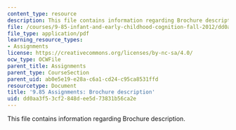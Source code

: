 ```yaml
---
content_type: resource
description: This file contains information regarding Brochure description.
file: /courses/9-85-infant-and-early-childhood-cognition-fall-2012/dd0aa3f53cf2848dee5d73831b56ca2e_MIT9_85F12_brochure.pdf
file_type: application/pdf
learning_resource_types:
- Assignments
license: https://creativecommons.org/licenses/by-nc-sa/4.0/
ocw_type: OCWFile
parent_title: Assignments
parent_type: CourseSection
parent_uid: ab0e5e19-e28a-c6a1-cd24-c95ca8531ffd
resourcetype: Document
title: '9.85 Assignments: Brochure description'
uid: dd0aa3f5-3cf2-848d-ee5d-73831b56ca2e
---
```

This file contains information regarding Brochure description.